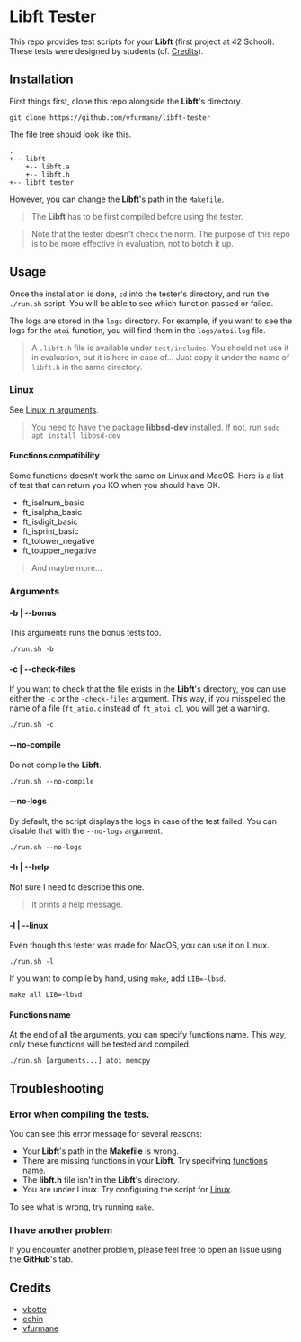 # Libft Tester

This repo provides test scripts for your **Libft** (first project at 42 School). These tests were designed by students (cf. [Credits](#Credits)).

## Installation

First things first, clone this repo alongside the **Libft**'s directory.

```shell
git clone https://github.com/vfurmane/libft-tester
```

The file tree should look like this.

```
.
+-- libft
    +-- libft.a
    +-- libft.h
+-- libft_tester
```

However, you can change the **Libft**'s path in the `Makefile`.

> The **Libft** has to be first compiled before using the tester.

> Note that the tester doesn't check the norm. The purpose of this repo is to be more effective in evaluation, not to botch it up.

## Usage

Once the installation is done, `cd` into the tester's directory, and run the `./run.sh` script. You will be able to see which function passed or failed. 

The logs are stored in the `logs` directory. For example, if you want to see the logs for the `atoi` function, you will find them in the `logs/atoi.log` file.

> A `.libft.h` file is available under `test/includes`. You should not use it in evaluation, but it is here in case of... Just copy it under the name of `libft.h` in the same directory.

### Linux

See [Linux in arguments](#-l----linux).

> You need to have the package **libbsd-dev** installed. If not, run `sudo apt install libbsd-dev`

#### Functions compatibility

Some functions doesn't work the same on Linux and MacOS. Here is a list of test that can return you KO when you should have OK.

- ft_isalnum_basic
- ft_isalpha_basic
- ft_isdigit_basic
- ft_isprint_basic
- ft_tolower_negative
- ft_toupper_negative

> And maybe more...

### Arguments

#### -b | --bonus

This arguments runs the bonus tests too.

```shell
./run.sh -b
```

#### -c | --check-files

If you want to check that the file exists in the **Libft**'s directory, you can use either the `-c` or the `-check-files` argument. This way, if you misspelled the name of a file (`ft_atio.c` instead of `ft_atoi.c`), you will get a warning.

```shell
./run.sh -c
```

#### --no-compile

Do not compile the **Libft**.

```shell
./run.sh --no-compile
```

#### --no-logs

By default, the script displays the logs in case of the test failed. You can disable that with the `--no-logs` argument.

```shell
./run.sh --no-logs
```

#### -h | --help

Not sure I need to describe this one.

> It prints a help message.

#### -l | --linux

Even though this tester was made for MacOS, you can use it on Linux.

```shell
./run.sh -l
```

If you want to compile by hand, using `make`, add `LIB=-lbsd`.

```shell
make all LIB=-lbsd
```

#### Functions name

At the end of all the arguments, you can specify functions name. This way, only these functions will be tested and compiled.

```shell
./run.sh [arguments...] atoi memcpy
```

## Troubleshooting

### Error when compiling the tests.

You can see this error message for several reasons:

- Your **Libft**'s path in the **Makefile** is wrong.
- There are missing functions in your **Libft**. Try specifying [functions name](#Functions-name).
- The **libft.h** file isn't in the **Libft**'s directory.
- You are under Linux. Try configuring the script for [Linux](#Linux).

To see what is wrong, try running `make`.

### I have another problem

If you encounter another problem, please feel free to open an Issue using the **GitHub**'s tab.

## Credits

- [vbotte](https://github.com/VincentBotte)
- [echin](https://github.com/Elxse)
- [vfurmane](https://github.com/valfur03)
